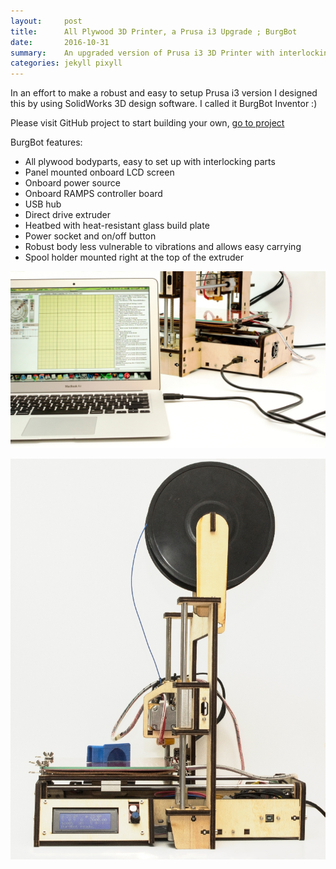 ```yaml
---
layout:     post
title:      All Plywood 3D Printer, a Prusa i3 Upgrade ; BurgBot
date:       2016-10-31
summary:    An upgraded version of Prusa i3 3D Printer with interlocking plywood body parts.
categories: jekyll pixyll
---
```


In an effort to make a robust and easy to setup Prusa i3 version I designed this by using SolidWorks 3D design software. I called it BurgBot Inventor :)

Please visit GitHub project to start building your own, [go to project](https://github.com/utkuburgaz/All_Plywood_3d_Printer_BurgBot)

BurgBot features:

* All plywood bodyparts, easy to set up with interlocking parts
* Panel mounted onboard LCD screen
* Onboard power source
* Onboard RAMPS controller board
* USB hub
* Direct drive extruder
* Heatbed with heat-resistant glass build plate
* Power socket and on/off button
* Robust body less vulnerable to vibrations and allows easy carrying  
* Spool holder mounted right at the top of the extruder

![All_plywood_3d_printer_0](/images/All_plywood_3d_printer_0.jpg)

![All_plywood_3d_printer_1](/images/All_plywood_3d_printer_1.jpg)
